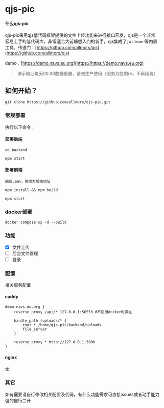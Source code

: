 # qjs-pic

#### 什么qjs-pic

qjs-pic采用qjs低代码框架提供的文件上传功能来进行接口开发，qjs是一个非常容易上手的低代码库，非常适合大前端想入门的新手，qjs集成了`jwt` `bson` 等内置工具，传送门：[https://github.com/allmors/qjs](https://github.com/allmors/qjs)

demo：[https://demo.navs.eu.org](https://https://demo.navs.eu.org)

> 演示地址每天00:00数据重置，请勿生产使用（服务为临期rn，不再续费）

## 如何开始？

```
git clone https://github.com/allmors/qjs-pic.git
```

### 常规部署
执行以下命令：
#### 部署后端

```
cd backend
```

```
npm start
```

#### 部署前端

```
编辑.env，修改为后端地址
```

```
npm install && npm build
```

```
npm start
```

### docker部署
```
docker compose up -d --build
```

### 功能

- [x] 文件上传
- [ ] 后台文件管理
- [ ] 登录

### 配置

相关服务配置

#### caddy

```
demo.navs.eu.org {
    reverse_proxy /api/* 127.0.0.1:56553 #不使用docker时存在
    
    handle_path /uploads/* {
        root * /home/qjs-pic/backend/uploads
        file_server
    }
    
    reverse_proxy * http://127.0.0.1:3000
}
```

#### nginx

无

### 其它

如有需要请自行修改相关配置及代码，有什么功能需求可直接issues或者动手能力强的自行二开

